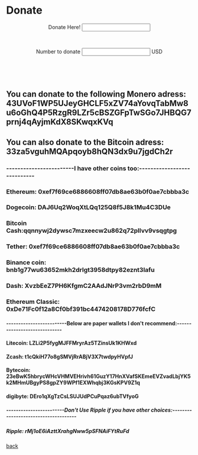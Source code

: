 # Donate
<div id="smart-button-container">
    <div style="text-align: center"><label for="description">Donate Here! </label><input type="text" name="descriptionInput" id="description" maxlength="127" value=""></div>
      <p id="descriptionError" style="visibility: hidden; color:red; text-align: center;">Please enter a description</p>
    <div style="text-align: center"><label for="amount">Number to donate </label><input name="amountInput" type="number" id="amount" value="" ><span> USD</span></div>
      <p id="priceLabelError" style="visibility: hidden; color:red; text-align: center;">Please enter a price</p>
    <div id="invoiceidDiv" style="text-align: center; display: none;"><label for="invoiceid"> </label><input name="invoiceid" maxlength="127" type="text" id="invoiceid" value="" ></div>
      <p id="invoiceidError" style="visibility: hidden; color:red; text-align: center;">Please enter an Invoice ID</p>
    <div style="text-align: center; margin-top: 0.625rem;" id="paypal-button-container"></div>
  </div>
  <script src="https://www.paypal.com/sdk/js?client-id=sb&enable-funding=venmo&currency=USD" data-sdk-integration-source="button-factory"></script>
  <script>
  function initPayPalButton() {
    var description = document.querySelector('#smart-button-container #description');
    var amount = document.querySelector('#smart-button-container #amount');
    var descriptionError = document.querySelector('#smart-button-container #descriptionError');
    var priceError = document.querySelector('#smart-button-container #priceLabelError');
    var invoiceid = document.querySelector('#smart-button-container #invoiceid');
    var invoiceidError = document.querySelector('#smart-button-container #invoiceidError');
    var invoiceidDiv = document.querySelector('#smart-button-container #invoiceidDiv');

    var elArr = [description, amount];

    if (invoiceidDiv.firstChild.innerHTML.length > 1) {
      invoiceidDiv.style.display = "block";
    }

    var purchase_units = [];
    purchase_units[0] = {};
    purchase_units[0].amount = {};

    function validate(event) {
      return event.value.length > 0;
    }

    paypal.Buttons({
      style: {
        color: 'gold',
        shape: 'pill',
        label: 'paypal',
        layout: 'vertical',
        
      },

      onInit: function (data, actions) {
        actions.disable();

        if(invoiceidDiv.style.display === "block") {
          elArr.push(invoiceid);
        }

        elArr.forEach(function (item) {
          item.addEventListener('keyup', function (event) {
            var result = elArr.every(validate);
            if (result) {
              actions.enable();
            } else {
              actions.disable();
            }
          });
        });
      },

      onClick: function () {
        if (description.value.length < 1) {
          descriptionError.style.visibility = "visible";
        } else {
          descriptionError.style.visibility = "hidden";
        }

        if (amount.value.length < 1) {
          priceError.style.visibility = "visible";
        } else {
          priceError.style.visibility = "hidden";
        }

        if (invoiceid.value.length < 1 && invoiceidDiv.style.display === "block") {
          invoiceidError.style.visibility = "visible";
        } else {
          invoiceidError.style.visibility = "hidden";
        }

        purchase_units[0].description = description.value;
        purchase_units[0].amount.value = amount.value;

        if(invoiceid.value !== '') {
          purchase_units[0].invoice_id = invoiceid.value;
        }
      },

      createOrder: function (data, actions) {
        return actions.order.create({
          purchase_units: purchase_units,
        });
      },

      onApprove: function (data, actions) {
        return actions.order.capture().then(function (orderData) {

          // Full available details
          console.log('Capture result', orderData, JSON.stringify(orderData, null, 2));

          // Show a success message within this page, e.g.
          const element = document.getElementById('paypal-button-container');
          element.innerHTML = '';
          element.innerHTML = '<h3>Thank you for your payment!</h3>';

          // Or go to another URL:  actions.redirect('thank_you.html');
          
        });
      },

      onError: function (err) {
        console.log(err);
      }
    }).render('#paypal-button-container');
  }
  initPayPalButton();
  </script>
## You can donate to the following Monero adress: 43UVoF1WP5UJeyGHCLF5xZV74aYovqTabMw8u6oGhQ4P5RzgR9LZr5cBSZGFpTwSGo7JHBQG7prnj4qAyjmKdX8SKwqxKVq
## You can also donate to the Bitcoin adress: 33za5vguhMQApqoyb8hQN3dx9u7jgdCh2r
### ------------------------I have other coins too:----------------------------
### Ethereum: 0xef7f69ce6886608ff07db8ae63b0f0ae7cbbba3c
### Dogecoin: DAJ6Uq2WoqXtLQq125Q8f5J8k1Mu4C3DUe
### Bitcoin Cash:qqnnywj2dywsc7mzxeecw2u862q72pllvv9vsqgtpg
### Tether: 0xef7f69ce6886608ff07db8ae63b0f0ae7cbbba3c
### Binance coin: bnb1g77wu63652mkh2drlgt3958dtpy82eznt3lafu
### Dash: XvzbEeZ7PH6KfgmC2AAdJNrP3vm2rbD9mM
### Ethereum Classic: 0xDe71Fc0f12a8Cf0bf391bc4474208178D776fcfC
#### -------------------------Below are paper wallets I don't recommend:-----------------------------
#### Litecoin: LZLi2P5fygMJFFMryrAz5TZinsUk1KHWxd
#### Zcash: t1cQkiH77o8gSMVjRrABjV3X7twdpyHVpfJ
#### Bytecoin: 23eBwK5hbrycWHcVHMVEHrivh61GuzY17HnXVafSKEmeEVZvadLbjYK5k2MHmUBgyPS8gpZY9WPf1EXWhqbj3KGsKPV9Z1q
#### digibyte: DEro1qXgTzCsLSUJUdPCuPqaz6ubTVfyoG
##### ------------------------Don't Use Ripple if you have other choices:-------------------------------------
##### Ripple: rMj1oE6iAzttXrahgNww5pSFNAiFYtRuFd
[back](https://qqiumax.github.io/home/)


